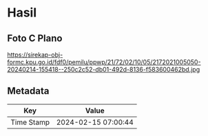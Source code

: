 # Hasil

## Foto C Plano

https://sirekap-obj-formc.kpu.go.id/fdf0/pemilu/ppwp/21/72/02/10/05/2172021005050-20240214-155418--250c2c52-db01-492d-8136-f583600462bd.jpg


## Metadata

| Key        | Value               |
| ---------- | ------------------- |
| Time Stamp | 2024-02-15 07:00:44 |



